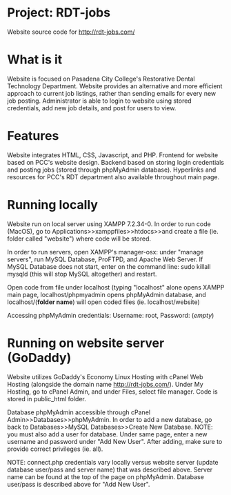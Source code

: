 # Project: RDT-jobs

Website source code for http://rdt-jobs.com/

# What is it

Website is focused on Pasadena City College's Restorative Dental Technology Department. Website provides an alternative and more efficient approach to current job listings, rather than sending emails for every new job posting. Administrator is able to login to website using stored credentials, add new job details, and post for users to view.


# Features

Website integrates HTML, CSS, Javascript, and PHP. Frontend for website based on PCC's website design. Backend based on storing login credentials and posting jobs (stored through phpMyAdmin database). Hyperlinks and resources for PCC's RDT department also available throughout main page.


# Running locally

Website run on local server using XAMPP 7.2.34-0. In order to run code (MacOS), go to Applications>>xamppfiles>>htdocs>>and create a file (ie. folder called "website") where code will be stored.

In order to run servers, open XAMPP's manager-osx: under "manage servers", run MySQL Database, ProFTPD, and Apache Web Server. If MySQL Database does not start, enter on the command line: sudo killall mysqld (this will stop MySQL altogether) and restart.

Open code from file under localhost (typing "localhost" alone opens XAMPP main page, localhost/phpmyadmin opens phpMyAdmin database, and localhost/(**folder name**) will open coded files (ie. localhost/website)

Accessing phpMyAdmin credentials: Username: root, Password: (*empty*)


# Running on website server (GoDaddy)

Website utilizes GoDaddy's Economy Linux Hosting with cPanel Web Hosting (alongside the domain name http://rdt-jobs.com/). Under My Hosting, go to cPanel Admin, and under Files, select file manager. Code is stored in public_html folder. 

Database phpMyAdmin accessible through cPanel Admin>>Databases>>phpMyAdmin. In order to add a new database, go back to Databases>>MySQL Databases>>Create New Database. NOTE: you must also add a user for database. Under same page, enter a new username and password under "Add New User". After adding, make sure to provide correct privileges (ie. all).


NOTE: connect.php credentials vary locally versus website server (update database user/pass and server name) that was described above. Server name can be found at the top of the page on phpMyAdmin. Database user/pass is described above for "Add New User".

